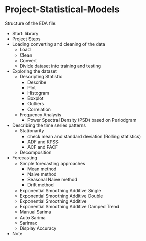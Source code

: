 # Project-Statistical-Models

Structure of the EDA file:

-   Start: library
-   Project Steps
-   Loading converting and cleaning of the data
    -   Load
    -   Clean
    -   Convert
    -   Divide dataset into training and testing
-   Exploring the dataset
    -   Descripting Statistic
        -   Describe
        -   Plot
        -   Histogram
        -   Boxplot
        -   Outliers
        -   Correlation
    -   Frequency Analysis
        -   Power Spectral Density (PSD) based on Periodgram
-   Describing the time series patterns
    -   Stationarity
        - check mean and standard deviation (Rolling statistics)
        -   ADF and KPSS
        -   ACF and PACF
    -   Decomposition
-   Forecasting
    -   Simple forecasting approaches
        -   Mean method
        -   Naive method
        -   Seasonal Naive method
        -   Drift method
    -   Exponential Smoothing Additive Single
    -   Exponential Smoothing Additive Double
    -   Exponential Smoothing Additive 
    -   Exponential Smoothing Additive Damped Trend
    -   Manual Sarima
    -   Auto Sarima
    -   Sarimax
    -   Display Accuracy
-   Note